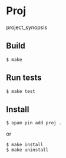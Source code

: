 Proj
===

project_synopsis

Build
---

```
$ make
```

Run tests
---

```
$ make test
```

Install
---

```
$ opam pin add proj .
```

or

```
$ make install
$ make uninstall
```
